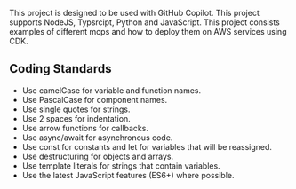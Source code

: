 This project is designed to be used with GitHub Copilot. This project supports NodeJS, Typsrcipt, Python and JavaScript.
This project consists examples of different mcps and how to deploy them on AWS services using CDK.


## Coding Standards

- Use camelCase for variable and function names.
- Use PascalCase for component names.
- Use single quotes for strings.
- Use 2 spaces for indentation.
- Use arrow functions for callbacks.
- Use async/await for asynchronous code.
- Use const for constants and let for variables that will be reassigned.
- Use destructuring for objects and arrays.
- Use template literals for strings that contain variables.
- Use the latest JavaScript features (ES6+) where possible.